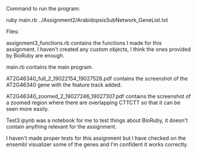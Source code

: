 Command to run the program:

ruby main.rb ../Assignment2/ArabidopsisSubNetwork_GeneList.txt

Files:

assignment3_functions.rb contains the functions I made for this assignment. I haven't created any custom objects, I think the ones provided by BioRuby are enough.

main.rb contains the main program.

AT2G46340_full_2_19022154_19027528.pdf contains the screenshot of the AT2G46340 gene with the feature track added.

AT2G46340_zoomed_2_19027246_19027307.pdf contains the screenshot of a zoomed region where there are overlapping CTTCTT so that it can be seen more easily.

Test3.ipynb was a notebook for me to test things about BioRuby, it doesn't contain anything relevant for the assignment.

I haven't made proper tests for this assignment but I have checked on the ensembl visualizer some of the genes and I'm confident it works correctly.

